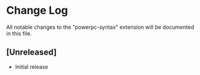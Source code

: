 # Change Log

All notable changes to the "powerpc-syntax" extension will be documented in this file.

## [Unreleased]

- Initial release